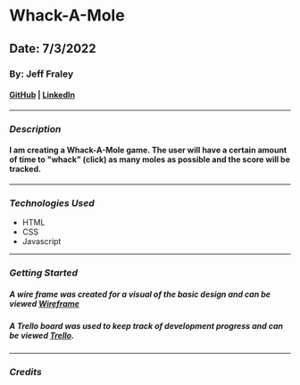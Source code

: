 # Whack-A-Mole

## Date: 7/3/2022

### By: Jeff Fraley

#### [GitHub](https://github.com/frank-booth) | [LinkedIn](https://www.linkedin.com/in/jeff-fraley)

---

### **_Description_**

#### I am creating a Whack-A-Mole game. The user will have a certain amount of time to "whack" (click) as many moles as possible and the score will be tracked.

---

### **_Technologies Used_**

- HTML
- CSS
- Javascript

---

### **_Getting Started_**

##### A wire frame was created for a visual of the basic design and can be viewed [Wireframe](https://wireframe.cc/pro/edit/563443)

##### A Trello board was used to keep track of development progress and can be viewed [Trello](https://trello.com/b/11nsHsJ7/whack-a-mole-unit-1).

---

### **_Credits_**
